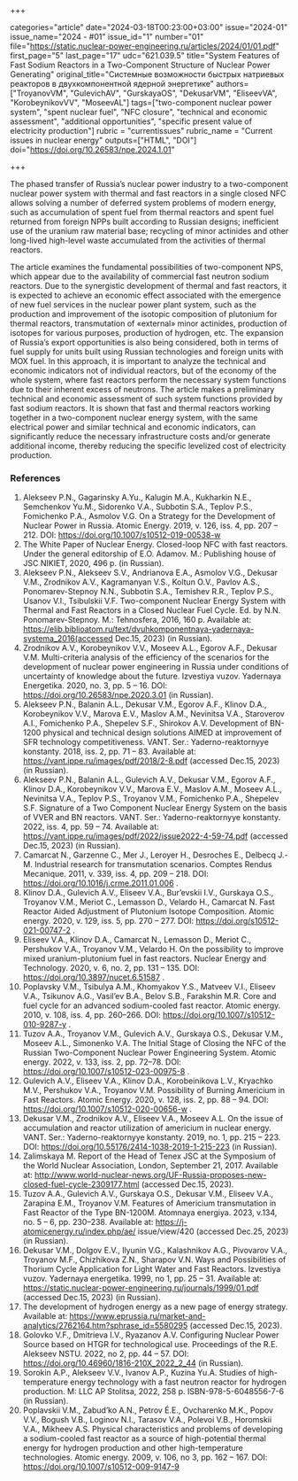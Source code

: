 +++

categories="article"
date="2024-03-18T00:23:00+03:00"
issue="2024-01"
issue_name="2024 - #01"
issue_id="1"
number="01"
file="https://static.nuclear-power-engineering.ru/articles/2024/01/01.pdf"
first_page="5"
last_page="17"
udc="621.039.5"
title="System Features of Fast Sodium Reactors in a Two-Component Structure of Nuclear Power Generating"
original_title="Системные возможности быстрых натриевых реакторов в двухкомпонентной  ядерной энергетике"
authors=["TroyanovVM", "GulevichAV", "GurskayaОS", "DekusarVM", "EliseevVA", "KorobeynikovVV", "MoseevAL"]
tags=["two-component nuclear power system", "spent nuclear fuel", "NFC closure", "technical and economic assessment", "additional opportunities", "specific present value of electricity production"]
rubric = "currentissues"
rubric_name = "Current issues in nuclear energy"
outputs=["HTML", "DOI"]
doi="https://doi.org/10.26583/npe.2024.1.01"

+++

The phased transfer of Russia’s nuclear power industry to a two-component nuclear power system with thermal and fast reactors in a single closed NFC allows solving a number of deferred system problems of modern energy, such as accumulation of spent fuel from thermal reactors and spent fuel returned from foreign NPPs built according to Russian designs; inefficient use of the uranium raw material base; recycling of minor actinides and other long-lived high-level waste accumulated from the activities of thermal reactors. 

The article examines the fundamental possibilities of two-component NPS, which appear due to the availability of commercial fast neutron sodium reactors. Due to the synergistic development of thermal and fast reactors, it is expected to achieve an economic effect associated with the emergence of new fuel services in the nuclear power plant system, such as the production and improvement of the isotopic composition of plutonium for thermal reactors, transmutation of «external» minor actinides, production of isotopes for various purposes, production of hydrogen, etc. The expansion of Russia’s export opportunities is also being considered, both in terms of fuel supply for units built using Russian technologies and foreign units with MOX fuel. In this approach, it is important to analyze the technical and economic indicators not of individual reactors, but of the economy of the whole system, where fast reactors perform the necessary system functions due to their inherent excess of neutrons. The article makes a preliminary technical and economic assessment of such system functions provided by fast sodium reactors. It is shown that fast and thermal reactors working together in a two-component nuclear energy system, with the same electrical power and similar technical and economic indicators, can significantly reduce the necessary infrastructure costs and/or generate additional income, thereby reducing the specific levelized cost of electricity production. 

### References

1. Alekseev P.N., Gagarinsky A.Yu., Kalugin M.A., Kukharkin N.E., Semchenkov Yu.M., Sidorenko V.A., Subbotin S.A., Teplov P.S., Fomichenko P.A., Asmolov V.G. On a Strategy for the Development of Nuclear Power in Russia. Atomic Energy. 2019, v. 126, iss. 4, pp. 207 – 212. DOI: https://doi.org/10.1007/s10512-019-00538-w
2. The White Paper of Nuclear Energy. Closed-loop NFC with fast reactors. Under the general editorship of E.O. Adamov. M.: Publishing house of JSC NIKIET, 2020, 496 p. (in Russian).
3. Alekseev P.N., Alekseev S.V., Andrianova E.A., Asmolov V.G., Dekusar V.M., Zrodnikov A.V., Kagramanyan V.S., Koltun O.V., Pavlov A.S., Ponomarev-Stepnoy N.N., Subbotin S.A., Temishev R.R., Teplov P.S., Usanov V.I., Tsibulskii V.F. Two-component Nuclear Energy System with Thermal and Fast Reactors in a Closed Nuclear Fuel Cycle. Ed. by N.N. Ponomarev-Stepnoy. М.: Tehnosfera, 2016, 160 p. Available at: https://elib.biblioatom.ru/text/dvuhkomponentnaya-yadernaya-systema_2016(accessed Dec.15, 2023) (in Russian).
4. Zrodnikov A.V., Korobeynikov V.V., Moseev A.L., Egorov A.F., Dekusar V.M. Multi-criteria analysis of the efficiency of the scenarios for the development of nuclear power engineering in Russia under conditions of uncertainty of knowledge about the future. Izvestiya vuzov. Yadernaya Energetika. 2020, no. 3, pp. 5 – 16. DOI: https://doi.org/10.26583/npe.2020.3.01 (in Russian).
5. Alekseev P.N., Balanin A.L., Dekusar V.M., Egorov A.F., Klinov D.A., Korobeynikov V.V., Marova E.V., Maslov A.M., Nevinitsa V.A., Staroverov A.I., Fomichenko P.A., Shepelev S.F., Shirokov A.V. Development of BN-1200 physical and technical design solutions AIMED at improvement of SFR technology competitiveness. VANT. Ser.: Yaderno-reaktornyye konstanty. 2018, iss. 2, pp. 71 – 83. Available at: https://vant.ippe.ru/images/pdf/2018/2-8.pdf (accessed Dec.15, 2023) (in Russian).
6. Alekseev P.N., Balanin A.L., Gulevich A.V., Dekusar V.M., Egorov A.F., Klinov D.A., Korobeynikov V.V., Marova E.V., Maslov A.M., Moseev A.L., Nevinitsa V.A., Teplov P.S., Troyanov V.M., Fomichenko P.A., Shepelev S.F. Signature of a Two Component Nuclear Energy System on the basis of VVER and BN reactors. VANT. Ser.: Yaderno-reaktornyye konstanty. 2022, iss. 4, pp. 59 – 74. Available at: https://vant.ippe.ru/images/pdf/2022/issue2022-4-59-74.pdf (accessed Dec.15, 2023) (in Russian).
7. Camarcat N., Garzenne C., Mer J., Leroyer H., Desroches E., Delbecq J.-M. Industrial research for transmutation scenarios. Comptes Rendus Mecanique. 2011, v. 339, iss. 4, pp. 209 – 218. DOI: https://doi.org/10.1016/j.crme.2011.01.006 .
8. Klinov D.A., Gulevich A.V., Eliseev V.A., Bur’evskii I.V., Gurskaya O.S., Troyanov V.M., Meriot C., Lemasson D., Velardo H., Camarcat N. Fast Reactor Aided Adjustment of Plutonium Isotope Composition. Atomic energy. 2020, v. 129, iss. 5, pp. 270 – 277. DOI: https://doi.org/s10512-021-00747-2 .
9. Eliseev V.A., Klinov D.A., Camarcat N., Lemasson D., Meriot C., Pershukov V.A., Troyanov V.M., Velardo H. On the possibility to improve mixed uranium-plutonium fuel in fast reactors. Nuclear Energy and Technology. 2020, v. 6, no. 2, pp. 131 – 135. DOI: https://doi.org/10.3897/nucet.6.51587 .
10. Poplavsky V.M., Tsibulya A.M., Khomyakov Y.S., Matveev V.I., Eliseev V.A., Tsikunov A.G., Vasil’ev B.A., Belov S.B., Farakshin M.R. Core and fuel cycle for an advanced sodium-cooled fast reactor. Atomic energy. 2010, v. 108, iss. 4, pp. 260–266. DOI: https://doi.org/10.1007/s10512-010-9287-y .
11. Tuzov A.A., Troyanov V.M., Gulevich A.V., Gurskaya O.S., Dekusar V.M., Moseev A.L., Simonenko V.A. The Initial Stage of Closing the NFC of the Russian Two-Component Nuclear Power Engineering System. Atomic energy. 2022, v. 133, iss. 2, pp. 72–78. DOI: https://doi.org/10.1007/s10512-023-00975-8 .
12. Gulevich A.V., Eliseev V.A., Klinov D.A., Korobeinikova L.V., Kryachko M.V., Pershukov V.A., Troyanov V.M. Possibility of Burning Americium in Fast Reactors. Atomic Energy. 2020, v. 128, iss. 2, pp. 88 – 94. DOI: https://doi.org/10.1007/s10512-020-00656-w .
13. Dekusar V.M., Zrodnikov A.V., Eliseev V.A., Moseev A.L. On the issue of accumulation and reactor utilization of americium in nuclear energy. VANT. Ser.: Yaderno-reaktornyye konstanty. 2019, no. 1, pp. 215 – 223. DOI: https://doi.org/10.55176/2414-1038-2019-1-215-223 (in Russian).
14. Zalimskaya M. Report of the Head of Tenex JSC at the Symposium of the World Nuclear Association, London, September 21, 2017. Available at: http://www.world-nuclear-news.org/UF-Russia-proposes-new-closed-fuel-cycle-2309177.html (accessed Dec.15, 2023).
15. Tuzov A.A., Gulevich A.V., Gurskaya O.S., Dekusar V.M., Eliseev V.A., Zarapina E.M., Troyanov V.M. Features of Americium transmutation in Fast Reactor of the Type BN-1200M. Atomnaya energiya. 2023, v.134, no. 5 – 6, pp. 230–238. Available at: https://j-atomicenergy.ru/index.php/ae/ issue/view/420 (accessed Dec.25, 2023) (in Russian).
16. Dekusar V.M., Dolgov E.V., Ilyunin V.G., Kalashnikov A.G., Pivovarov V.A., Troyanov M.F., Chizhikova Z.N., Sharapov V.N. Ways and Possibilities of Thorium Cycle Application for Light Water and Fast Reactors. Izvestiya vuzov. Yadernaya energetika. 1999, no 1, pp. 25 – 31. Available at: https://static.nuclear-power-engineering.ru/journals/1999/01.pdf (accessed Dec.15, 2023) (in Russian).
17. The development of hydrogen energy as a new page of energy strategy. Available at: https://www.eprussia.ru/market-and-analytics/2762164.htm?sphrase_id=5580295 (accessed Dec.15, 2023).
18. Golovko V.F., Dmitrieva I.V., Ryazanov A.V. Configuring Nuclear Power Source based on HTGR for technological use. Proceedings of the R.E. Alekseev NSTU. 2022, no 2, pp. 44 – 57. DOI: https://doi.org/10.46960/1816-210X_2022_2_44 (in Russian).
19. Sorokin A.P., Alekseev V.V., Ivanov A.P., Kuzina Yu.A. Studies of high-temperature energy technology with a fast neutron reactor for hydrogen production. M: LLC AP Stolitsa, 2022, 258 p. ISBN-978-5-6048556-7-6 (in Russian).
20. Poplavskii V.M., Zabud’ko A.N., Petrov É.E., Ovcharenko M.K., Popov V.V., Bogush V.B., Loginov N.I., Tarasov V.A., Polevoi V.B., Horomskii V.A., Mikheev A.S. Physical characteristics and problems of developing a sodium-cooled fast reactor as a source of high-potential thermal energy for hydrogen production and other high-temperature technologies. Atomic energy. 2009, v. 106, no 3, pp. 162 – 167. DOI: https://doi.org/10.1007/s10512-009-9147-9